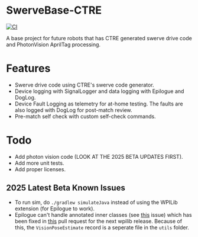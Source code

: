 # SwerveBase-CTRE
[![CI](https://github.com/Team334/SwerveBase-CTRE/actions/workflows/main.yml/badge.svg)](https://github.com/Team334/SwerveBase-CTRE/actions/workflows/main.yml)

A base project for future robots that has CTRE generated swerve drive code and PhotonVision AprilTag processing.

# Features
- Swerve drive code using CTRE's swerve code generator.
- Device logging with SignalLogger and data logging with Epilogue and DogLog.
- Device Fault Logging as telemetry for at-home testing. The faults are also logged with DogLog for post-match review.
- Pre-match self check with custom self-check commands.

# Todo
- Add photon vision code (LOOK AT THE 2025 BETA UPDATES FIRST).
- Add more unit tests.
- Add proper licenses.

## 2025 Latest Beta Known Issues
- To run sim, do `./gradlew simulateJava` instead of using the WPILib extension (for Epilogue to work).
- Epilogue can't handle annotated inner classes (see [this](https://github.com/wpilibsuite/2025Beta/issues/54) issue) which has been fixed in [this](https://github.com/wpilibsuite/allwpilib/pull/7439) pull request for the next wpilib release. Because of this, the `VisionPoseEstimate` record is a seperate file in the `utils` folder.
